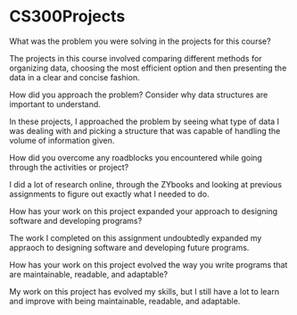 # CS300Projects
What was the problem you were solving in the projects for this course?

  The projects in this course involved comparing different methods for organizing data, choosing the most efficient option and then presenting the data in a clear and concise fashion. 

How did you approach the problem? Consider why data structures are important to understand.

  In these projects, I approached the problem by seeing what type of data I was dealing with and picking a structure that was capable of handling the volume of information given. 

How did you overcome any roadblocks you encountered while going through the activities or project?

  I did a lot of research online, through the ZYbooks and looking at previous assignments to figure out exactly what I needed to do. 

How has your work on this project expanded your approach to designing software and developing programs?

  The work I completed on this assignment undoubtedly expanded my appraoch to designing software and developing future programs.

How has your work on this project evolved the way you write programs that are maintainable, readable, and adaptable?

  My work on this project has evolved my skills, but I still have a lot to learn and improve with being maintainable, readable, and adaptable.
